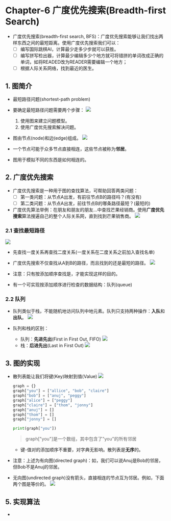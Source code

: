 # Chapter-6 广度优先搜索(Breadth-first Search)

* 广度优先搜索(breadth-first search, BFS)：广度优先搜索能够让我们找出两样东西之间的最短距离。使用广度优先搜索我们可以：
  * [ ] 编写国际跳棋AI，计算最少走多少步就可以获胜。
  * [ ] 编写拼写检出器，计算最少编辑多少个地方就可将错拼的单词改成正确的单词，如将READED改为READER需要编辑一个地方；
  * [ ] 根据人际关系网络，找到最近的医生。

## 1. 图简介

* 最短路径问题(shortest-path problem)

* 要确定最短路径问题需要两个步骤：
  ![](2022-02-12-15-05-11.png)
  1. 使用图来建立问题模型。
  2. 使用广度优先搜索解决问题。

* 图由节点(node)和边(edge)组成。
  ![](2022-02-12-15-06-37.png)

* 一个节点可能于众多节点直接相连，这些节点被称为**邻居**。

* 图用于模拟不同的东西是如何相连的。

## 2. 广度优先搜索 

* 广度优先搜索是一种用于图的查找算法，可帮助回答两类问题：
  * [ ] 第一类问题：从节点A出发，有前往节点B的路径吗？(有没有)
  * [ ] 第二类问题：从节点A出发，前往节点B的哪条路径最短？(最短的)

* 广度优先算法举例：在朋友和朋友的朋友...中查找芒果经销商。使用**广度优先搜索**算法搜遍自己的整个人际关系网，直到找到芒果销售商。
  ![](2022-02-12-15-15-45.png)

### 2.1 查找最短路径

![](2022-02-12-15-24-27.png)

* 先查找一度关系再查找二度关系(一度关系在二度关系之前加入查找名单)

* 广度优先搜索不仅查找从A到B的路径，而且找到的还是最短的路径。
  ![](2022-02-12-15-28-26.png)

* 注意：只有按添加顺序查找是，才能实现这样的目的。

* 有一个可实现按添加顺序进行检查的数据结构：队列(queue)

### 2.2 队列

* 队列类似于栈，不能随机地访问队列中地元素。队列只支持两种操作：**入队**和**出队**。
  ![](2022-02-12-15-32-38.png)

* 队列和栈的区别：
  * 队列：**先进先出**(First in First Out, FIFO)
    ![](2022-02-12-15-35-38.png)
  * 栈：**后进先出**(Last in First Out)
    ![](2022-02-12-15-35-48.png)

## 3. 图的实现

* 散列表能让我们将键(Key)映射到值(Value)
  ![](2022-02-12-16-21-09.png)
  ```python
  graph = {}
  graph["you"] = ["allice", "bob", "claire"]
  graph["bob"] = ["anuj", "peggy"]
  graph["alice"] = ["peggy"]
  graph["claire"] = ["thom", "jonny"]
  graph["anuj"] = []
  graph["thom"] = []
  graph["jonny"] = [] 

  print(graph["you"])
  ```
  > graph["you"]是一个数组，其中包含了"you"的所有邻居

  * 键-值对的添加顺序不重要，对字典无影响。散列表是**无序**的。

* 注意：上述为有向图(directed graph)：如，我们可以说Anuj是Bob的邻居，但Bob不是Anuj的邻居。
* 无向图(undirected graph)没有箭头，直接相连的节点互为邻居。例如，下面两个图是等价的。
  ![](2022-02-12-16-23-18.png)

## 5. 实现算法

- 